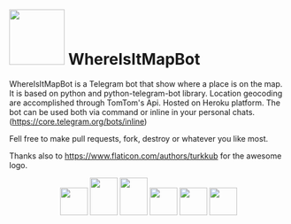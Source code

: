 # <img src="https://raw.githubusercontent.com/rizlas/whereisit/master/worldwide.png" width="100" height="100" /> WhereIsItMapBot

WhereIsItMapBot is a Telegram bot that show where a place is on the map. It is based on python and python-telegram-bot library.
Location geocoding are accomplished through TomTom's Api.
Hosted on Heroku platform.
The bot can be used both via command or inline in your personal chats. (https://core.telegram.org/bots/inline)

Fell free to make pull requests, fork, destroy or whatever you like most.

Thanks also to https://www.flaticon.com/authors/turkkub for the awesome logo.

<div align="center">
<img src="https://raw.githubusercontent.com/rizlas/whereisit/master/images/t_logo.png" width="50" height="50" />
<img src="https://raw.githubusercontent.com/rizlas/whereisit/master/images/bot_father.jpg" width="50" height="68" />
<img src="https://raw.githubusercontent.com/rizlas/whereisit/master/images/inline_bots.jpg" width="50" height="68" />
<img src="https://raw.githubusercontent.com/rizlas/whereisit/master/images/Tomtom_logo_250.jpg" width="50" height="50" />
<img src="https://raw.githubusercontent.com/rizlas/whereisit/master/images/ptb-logo_240.png" width="50" height="50" />
<img src="https://raw.githubusercontent.com/rizlas/whereisit/master/images/Heroku-01_280.png" width="50" height="50" />
</div>